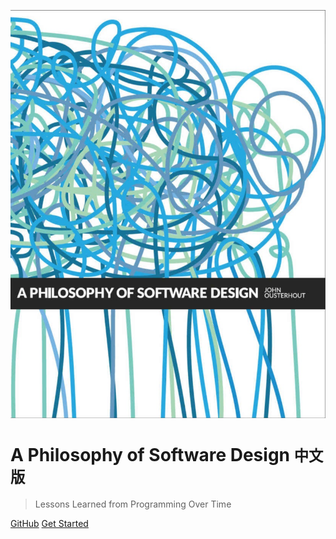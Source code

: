 ![logo](assets/images/a_philosophy_of_software_designs.png ':size=20%')


# A Philosophy of Software Design <small>中文版</small>

> Lessons Learned from Programming Over Time


[GitHub](https://github.com/fuzhidai/A-Philosophy-of-Software-Design)
[Get Started](#a-philosophy-of-software-designs)
